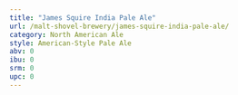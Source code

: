 ```yaml
---
title: "James Squire India Pale Ale"
url: /malt-shovel-brewery/james-squire-india-pale-ale/
category: North American Ale
style: American-Style Pale Ale
abv: 0
ibu: 0
srm: 0
upc: 0
---
```


